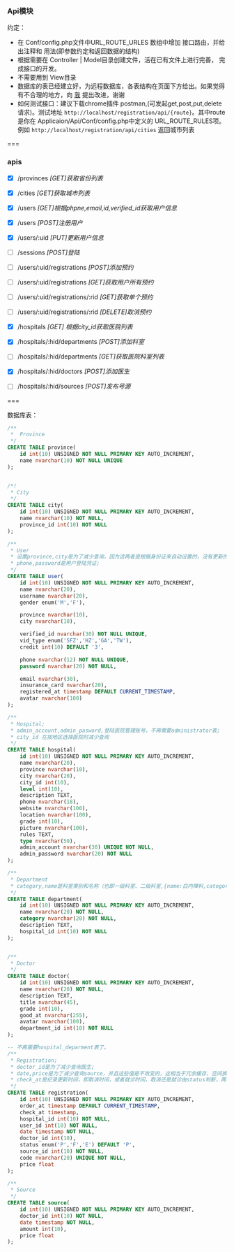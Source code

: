 ### Api模块

约定：
- 在 Conf/config.php文件中URL_ROUTE_URLES 数组中增加 接口路由，并给出注释和 用法(即参数约定和返回数据的结构)
- 根据需要在 Controller | Model目录创建文件，活在已有文件上进行完善， 完成接口的开发。
- 不需要用到 View目录
- 数据库的表已经建立好，为远程数据库，各表结构在页面下方给出。如果觉得有不合理的地方，向 [我](mailto:i.dragonxx@icloud.com) 提出改进，谢谢
- 如何测试接口：建议下载chrome插件 postman,(可发起get,post,put,delete请求)。测试地址 `http://localhost/registration/api/{route}`。其中route是你在 Applicaion/Api/Conf/config.php中定义的 URL_ROUTE_RULES项。例如 `http://localhost/registration/api/cities`  返回城市列表

===

### apis
- [x] /provinces    _[GET]获取省份列表_
- [x] /cities   _[GET]获取城市列表_
- [x] /users    _[GET]根据phpne,email,id,verified_id获取用户信息_
- [x] /users    _[POST]注册用户_
- [x] /users/:uid   _[PUT]更新用户信息_
- [ ] /sessions     _[POST]登陆_
- [ ] /users/:uid/registrations     _[POST]添加预约_
- [ ] /users/:uid/registrations     _[GET]获取用户所有预约_
- [ ] /users/:uid/registrations/:rid    _[GET]获取单个预约_
- [ ] /users/:uid/registrations/:rid    _[DELETE]取消预约_
- [x] /hospitals    _[GET] 根据city_id获取医院列表_
- [x] /hospitals/:hid/departments   _[POST]添加科室_
- [ ] /hospitals/:hid/departments   _[GET]获取医院科室列表_
- [x] /hospitals/:hid/doctors   _[POST]添加医生_
- [ ] /hospitals/:hid/sources   _[POST]发布号源_


===


数据库表：
```sql
/**
 *  Province
 */
CREATE TABLE province(
    id int(10) UNSIGNED NOT NULL PRIMARY KEY AUTO_INCREMENT,
    name nvarchar(10) NOT NULL UNIQUE 
);


/*!
 * City
 */
CREATE TABLE city(
    id int(10) UNSIGNED NOT NULL PRIMARY KEY AUTO_INCREMENT,
    name nvarchar(10) NOT NULL,
    province_id int(10) NOT NULL
);

/**
 * User
 * 设置province,city是为了减少查询，因为这两者是根据身份证来自动设置的，没有更新的需求;
 * phone,password是用户登陆凭证;
 */
CREATE TABLE user(
    id int(10) UNSIGNED NOT NULL PRIMARY KEY AUTO_INCREMENT,
    name nvarchar(20),
    username nvarchar(20),
    gender enum('M','F'),

    province nvarchar(10),
    city nvarchar(10),

    verified_id nvarchar(30) NOT NULL UNIQUE,
    vid_type enum('SFZ','HZ','GA','TW'),
    credit int(10) DEFAULT '3',

    phone nvarchar(12) NOT NULL UNIQUE,
    password nvarchar(20) NOT NULL,

    email nvarchar(30),
    insurance_card nvarchar(20),
    registered_at timestamp DEFAULT CURRENT_TIMESTAMP,
    avatar nvarchar(100)
);

/**
 * Hospital;
 * admin_account,admin_pasword,登陆医院管理账号，不再需要administrator表;
 * city_id 在按地区选择医院时减少查询
 */
CREATE TABLE hospital(
    id int(10) UNSIGNED NOT NULL PRIMARY KEY AUTO_INCREMENT,
    name nvarchar(20),
    province nvarchar(10),
    city nvarchar(20),
    city_id int(10),
    level int(10),
    description TEXT,
    phone nvarchar(18),
    website nvarchar(100),
    location nvarchar(100),
    grade int(10),
    picture nvarchar(100),
    rules TEXT,
    type nvarchar(50),
    admin_account nvarchar(30) UNIQUE NOT NULL, 
    admin_password nvarchar(20) NOT NULL
);

/**
 * Department
 * category,name是科室类别和名称（也即一级科室、二级科室,{name:白内障科,category:眼科}）
 */
CREATE TABLE department(
    id int(10) UNSIGNED NOT NULL PRIMARY KEY AUTO_INCREMENT,
    name nvarchar(20) NOT NULL,
    category nvarchar(20) NOT NULL,
    description TEXT,
    hospital_id int(10) NOT NULL
);


/**
 * Doctor
 */
CREATE TABLE doctor(
    id int(10) UNSIGNED NOT NULL PRIMARY KEY AUTO_INCREMENT,
    name nvarchar(20) NOT NULL,
    description TEXT,
    title nvarchar(45),
    grade int(10),
    good_at nvarchar(255),
    avatar nvarchar(100),
    department_id int(10) NOT NULL
);

-- 不再需要hospital_deparment表了。
/**
 * Registration;
 * doctor_id是为了减少查询医生;
 * date,price是为了减少查询source，并且这些值是不改变的，这相当于冗余缓存，空间换时间
 * check_at是纪录更新时间，即取消时间，或者就诊时间，取消还是就诊由status判断，两者结合可提供明确信息
 */
CREATE TABLE registration(
    id int(10) UNSIGNED NOT NULL PRIMARY KEY AUTO_INCREMENT,
    order_at timestamp DEFAULT CURRENT_TIMESTAMP,
    check_at timestamp,
    hospital_id int(10) NOT NULL,
    user_id int(10) NOT NULL,
    date timestamp NOT NULL,
    doctor_id int(10),
    status enum('P','F','E') DEFAULT 'P',
    source_id int(10) NOT NULL,
    code nvarchar(20) UNIQUE NOT NULL,
    price float
);

/**
 * Source
 */
CREATE TABLE source(
    id int(10) UNSIGNED NOT NULL PRIMARY KEY AUTO_INCREMENT,
    doctor_id int(10) NOT NULL,
    date timestamp NOT NULL,
    amount int(10),
    price float
);
```